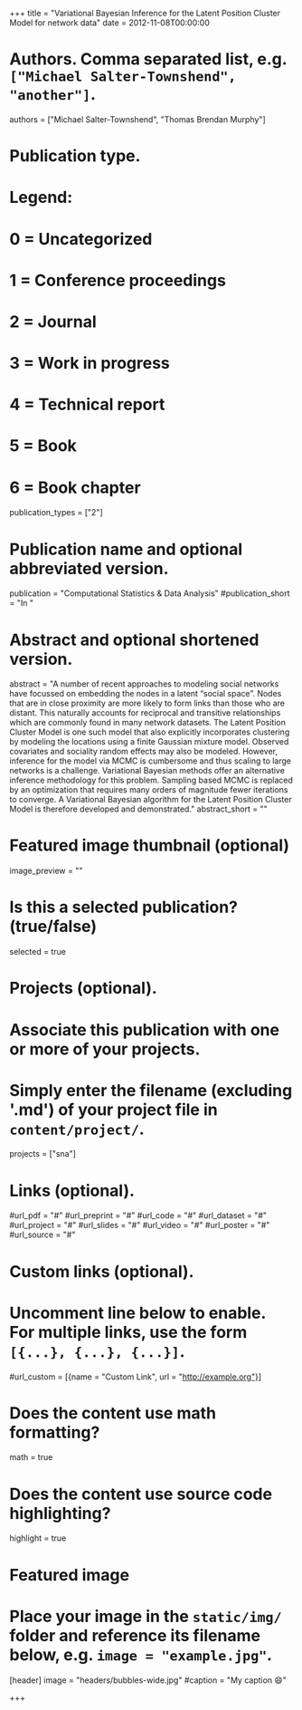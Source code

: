 +++
title = "Variational Bayesian Inference for the Latent Position Cluster Model for network data"
date = 2012-11-08T00:00:00

# Authors. Comma separated list, e.g. `["Michael Salter-Townshend", "another"]`.
authors = ["Michael Salter-Townshend", "Thomas Brendan Murphy"]

# Publication type.
# Legend:
# 0 = Uncategorized
# 1 = Conference proceedings
# 2 = Journal
# 3 = Work in progress
# 4 = Technical report
# 5 = Book
# 6 = Book chapter
publication_types = ["2"]

# Publication name and optional abbreviated version.
publication = "Computational Statistics & Data Analysis"
#publication_short = "In "

# Abstract and optional shortened version.
abstract = "A number of recent approaches to modeling social networks have focussed on embedding the nodes in a latent “social space”. Nodes that are in close proximity are more likely to form links than those who are distant. This naturally accounts for reciprocal and transitive relationships which are commonly found in many network datasets. The Latent Position Cluster Model is one such model that also explicitly incorporates clustering by modeling the locations using a finite Gaussian mixture model. Observed covariates and sociality random effects may also be modeled. However, inference for the model via MCMC is cumbersome and thus scaling to large networks is a challenge. Variational Bayesian methods offer an alternative inference methodology for this problem. Sampling based MCMC is replaced by an optimization that requires many orders of magnitude fewer iterations to converge. A Variational Bayesian algorithm for the Latent Position Cluster Model is therefore developed and demonstrated."
abstract_short = ""

# Featured image thumbnail (optional)
image_preview = ""

# Is this a selected publication? (true/false)
selected = true

# Projects (optional).
#   Associate this publication with one or more of your projects.
#   Simply enter the filename (excluding '.md') of your project file in `content/project/`.
projects = ["sna"]

# Links (optional).
#url_pdf = "#"
#url_preprint = "#"
#url_code = "#"
#url_dataset = "#"
#url_project = "#"
#url_slides = "#"
#url_video = "#"
#url_poster = "#"
#url_source = "#"

# Custom links (optional).
#   Uncomment line below to enable. For multiple links, use the form `[{...}, {...}, {...}]`.
#url_custom = [{name = "Custom Link", url = "http://example.org"}]

# Does the content use math formatting?
math = true

# Does the content use source code highlighting?
highlight = true

# Featured image
# Place your image in the `static/img/` folder and reference its filename below, e.g. `image = "example.jpg"`.
[header]
image = "headers/bubbles-wide.jpg"
#caption = "My caption :smile:"

+++

